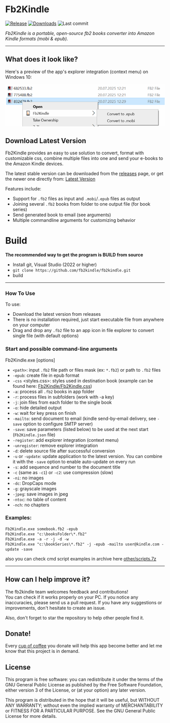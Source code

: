 # Fb2Kindle

[![Release](https://img.shields.io/github/v/release/fb2kindle/fb2kindle)](https://github.com/fb2kindle/fb2kindle/releases/latest)
[![Downloads](https://img.shields.io/github/downloads/fb2kindle/fb2kindle/total?color=ff4f42)](https://sergiye.github.io/github-release-stats/?username=fb2kindle&repository=fb2kindle&page=1&per_page=100)
![Last commit](https://img.shields.io/github/last-commit/fb2kindle/fb2kindle?color=00AD00)


*Fb2Kindle is a portable, open-source fb2 books converter into Amazon Kindle formats (mobi & epub).*

----
## What does it look like?

Here's a preview of the app's explorer integration (context menu) on Windows 10:

[<img src="https://github.com/fb2kindle/fb2kindle/raw/master/preview.png" alt="preview"/>](https://github.com/fb2kindle/fb2kindle/raw/master/preview.png)


## Download Latest Version

Fb2Kindle provides an easy to use solution to convert, format with customizable css, combine multiple files into one and send your e-books to the Amazon Kindle devices.

The latest stable version can be downloaded from the [releases](https://github.com/fb2kindle/fb2kindle/releases) page, or get the newer one directly from:
[Latest Version](https://github.com/fb2kindle/fb2kindle/releases/latest)

Features include:

  * Support for `.fb2` files as input and `.mobi`/`.epub` files as output
  * Joining several `.fb2` books from folder to one output file (for book series)
  * Send generated book to email (see arguments)
  * Multiple commandline arguments for customizing behavior

# Build

**The recommended way to get the program is BUILD from source**
- Install git, Visual Studio (2022 or higher)
- `git clone https://github.com/fb2kindle/fb2kindle.git`
- build

----

### How To Use

To use:
  * Download the latest version from releases
  * There is no installation required, just start executable file from anywhere on your computer
  * Drag and drop any `.fb2` file to an app icon in file explorer to convert single file (with default options)


### Start and possible command-line arguments

  Fb2Kindle.exe [options]

  - `<path>`: input `.fb2` file path or files mask (ex: `*.fb2`) or path to `.fb2` files
  - `-epub`: create file in epub format
  - `-css` <styles.css>: styles used in destination book (example can be found here: [Fb2Kindle/Fb2Kindle.css](https://github.com/fb2kindle/fb2kindle/raw/master/Fb2Kindle/Fb2Kindle.css))
  - `-a`: process all `.fb2` books in app folder
  - `-r`: process files in subfolders (work with -a key)
  - `-j`: join files from each folder to the single book
  - `-o`: hide detailed output
  - `-w`: wait for key press on finish
  - `-mailto`: send document to email (kindle send-by-email delivery, see `-save` option to configure SMTP server)
  - `-save`: save parameters (listed below) to be used at the next start (`Fb2Kindle.json` file)
  - `-register`: add explorer integration (context menu)
  - `-unregister`: remove explorer integration
  - `-d`: delete source file after successful conversion
  - `-u` or `-update`: update application to the latest version. You can combine it with the `-save` option to enable auto-update on every run
  - `-s`: add sequence and number to the document title
  - `-c` (same as `-c1`) or `-c2`: use compression (slow)
  - `-ni`: no images
  - `-dc`: DropCaps mode
  - `-g`: grayscale images
  - `-jpeg`: save images in jpeg
  - `-ntoc`: no table of content
  - `-nch`: no chapters

### Examples:

    Fb2Kindle.exe somebook.fb2 -epub
    Fb2Kindle.exe "c:\booksFolder\*.fb2"
    Fb2Kindle.exe -a -r -j -d -w
    Fb2Kindle.exe "c:\bookSeries\*.fb2" -j -epub -mailto user@kindle.com -update -save

also you can check cmd script examples in archive here [other/scripts.7z](https://github.com/fb2kindle/fb2kindle/raw/master/other/scripts.7z)

----

## How can I help improve it?
The fb2kindle team welcomes feedback and contributions!<br/>
You can check if it works properly on your PC. If you notice any inaccuracies, please send us a pull request. If you have any suggestions or improvements, don't hesitate to create an issue.

Also, don't forget to star the repository to help other people find it.

## Donate!
Every [cup of coffee](https://patreon.com/SergiyE) you donate will help this app become better and let me know that this project is in demand.

## License

This program is free software: you can redistribute it under the terms of the GNU General Public License as published by the Free Software Foundation, either version 3 of the License, or (at your option) any later version.

This program is distributed in the hope that it will be useful, but WITHOUT ANY WARRANTY; without even the implied warranty of MERCHANTABILITY or FITNESS FOR A PARTICULAR PURPOSE.  See the GNU General Public License for more details.

